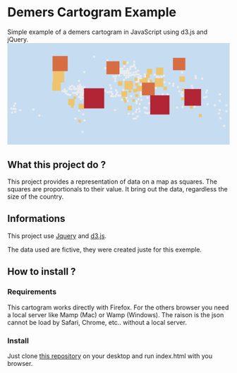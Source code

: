 
# Demers Cartogram Example
Simple example of a demers cartogram in JavaScript using d3.js and jQuery.
![World-Map](https://raw.githubusercontent.com/StudioV2/Demers_Cartogram_Example/master/world-map.png)


## 

## What this project do ?

This project provides a representation of data on a map as squares. The squares are proportionals to their value. It bring out the data, regardless the size of the country.
	

## Informations

This project use [Jquery](https://jquery.com/) and [d3.js](http://d3js.org/).

The data used are fictive, they were created juste for this exemple.

## How to install ?

### Requirements

This cartogram works directly with Firefox.
For the others browser you need a local server like Mamp (Mac) or Wamp (Windows).
The raison is the json cannot be load by Safari, Chrome, etc.. without a local server.

### Install

Just clone [this repository](https://github.com/StudioV2/Demers_Cartogram_Example) on your desktop and run index.html with you browser.



